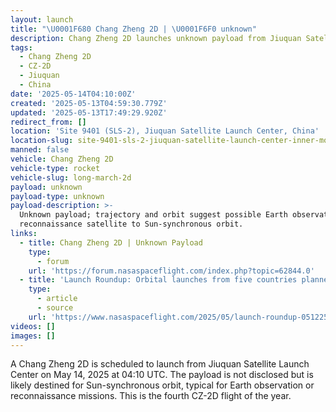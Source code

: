 ```yaml
---
layout: launch
title: "\U0001F680 Chang Zheng 2D | \U0001F6F0 unknown"
description: Chang Zheng 2D launches unknown payload from Jiuquan Satellite Launch Center.
tags:
  - Chang Zheng 2D
  - CZ-2D
  - Jiuquan
  - China
date: '2025-05-14T04:10:00Z'
created: '2025-05-13T04:59:30.779Z'
updated: '2025-05-13T17:49:29.920Z'
redirect_from: []
location: 'Site 9401 (SLS-2), Jiuquan Satellite Launch Center, China'
location-slug: site-9401-sls-2-jiuquan-satellite-launch-center-inner-mongolia-china
manned: false
vehicle: Chang Zheng 2D
vehicle-type: rocket
vehicle-slug: long-march-2d
payload: unknown
payload-type: unknown
payload-description: >-
  Unknown payload; trajectory and orbit suggest possible Earth observation or
  reconnaissance satellite to Sun-synchronous orbit.
links:
  - title: Chang Zheng 2D | Unknown Payload
    type:
      - forum
    url: 'https://forum.nasaspaceflight.com/index.php?topic=62844.0'
  - title: 'Launch Roundup: Orbital launches from five countries planned'
    type:
      - article
      - source
    url: 'https://www.nasaspaceflight.com/2025/05/launch-roundup-051225/'
videos: []
images: []
---
```

A Chang Zheng 2D is scheduled to launch from Jiuquan Satellite Launch Center on May 14, 2025 at 04:10 UTC. The payload is not disclosed but is likely destined for Sun-synchronous orbit, typical for Earth observation or reconnaissance missions. This is the fourth CZ-2D flight of the year.
